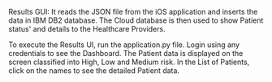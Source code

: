 


Results GUI:
It reads the JSON file from the iOS application and inserts the data in IBM DB2 database.
The Cloud database is then used to show Patient status' and details to the Healthcare Providers.

To execute the Results UI, run the application.py file.
Login using any credentials to see the Dashboard.
The Patient data is displayed on the screen classified into High, Low and Medium risk. 
In the List of Patients, click on the names to see the detailed Patient data.

